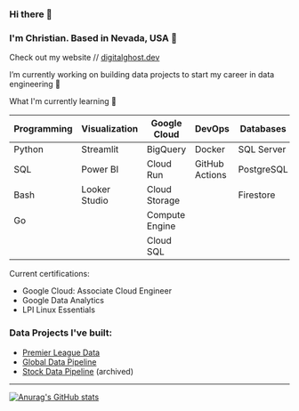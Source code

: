 ### Hi there 👋

### I'm Christian. Based in Nevada, USA 📍
Check out my website // [digitalghost.dev](https://www.digitalghost.dev)

I’m currently working on building data projects to start my career in data engineering 🔨

What I'm currently learning 🌱

| Programming | Visualization | Google Cloud   | DevOps        | Databases  |
| ----------- | ------------- | -------------- | --------------|------------|
| Python      | Streamlit     | BigQuery       | Docker        | SQL Server |
| SQL         | Power BI      | Cloud Run      | GitHub Actions| PostgreSQL |
| Bash        | Looker Studio | Cloud Storage  |               | Firestore  |
| Go          |               | Compute Engine |               |            |
|             |               | Cloud SQL      |

Current certifications:
* Google Cloud: Associate Cloud Engineer
* Google Data Analytics
* LPI Linux Essentials

### Data Projects I've built:

* [Premier League Data](https://github.com/digitalghost-dev/premier-league)
* [Global Data Pipeline](https://github.com/digitalghost-dev/global-data-pipeline)
* [Stock Data Pipeline](https://github.com/digitalghost-dev/stock-data-pipeline) (archived)
---
[![Anurag's GitHub stats](https://github-readme-stats.vercel.app/api?username=digitalghost-dev)](https://github.com/anuraghazra/github-readme-stats)
